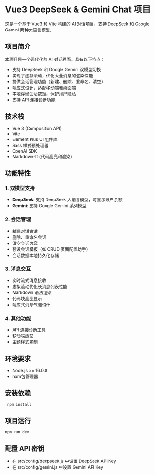 # Vue3 DeepSeek & Gemini Chat 项目

这是一个基于 Vue3 和 Vite 构建的 AI 对话项目，支持 DeepSeek 和 Google Gemini 两种大语言模型。

## 项目简介

本项目是一个现代化的 AI 对话界面，具有以下特点：
- 支持 DeepSeek 和 Google Gemini 双模型切换
- 实现了虚拟滚动，优化大量消息的渲染性能
- 提供会话管理功能（新建、删除、重命名、清空）
- 响应式设计，适配移动端和桌面端
- 本地存储会话数据，保护用户隐私
- 支持 API 连接诊断功能

## 技术栈

- Vue 3 (Composition API)
- Vite
- Element Plus UI 组件库
- Sass 样式预处理器
- OpenAI SDK
- Markdown-It (代码高亮和渲染)

## 功能特性

### 1. 双模型支持
- **DeepSeek**: 支持 DeepSeek 大语言模型，可显示账户余额
- **Gemini**: 支持 Google Gemini 系列模型

### 2. 会话管理
- 新建对话会话
- 删除、重命名会话
- 清空会话内容
- 预设会话模板（如 CRUD 页面配置助手）
- 会话数据本地持久化存储

### 3. 消息交互
- 实时流式消息接收
- 虚拟滚动优化长消息列表性能
- Markdown 语法渲染
- 代码块高亮显示
- 响应式消息气泡设计

### 4. 其他功能
- API 连接诊断工具
- 移动端适配
- 主题样式定制

## 环境要求
- Node.js >= 16.0.0
- npm包管理器

## 安装依赖
```bash
 npm install
 ```

## 项目运行
```bash
npm run dev
```

## 配置 API 密钥
- 在 src/config/deepseek.js 中设置 DeepSeek API Key
- 在 src/config/gemini.js 中设置 Gemini API Key
